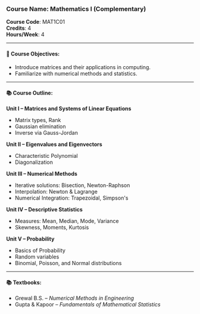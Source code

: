 ### Course Name: Mathematics I (Complementary)  
**Course Code**: MAT1C01  
**Credits**: 4  
**Hours/Week**: 4  

---

#### 📘 Course Objectives:
- Introduce matrices and their applications in computing.
- Familiarize with numerical methods and statistics.

---

#### 📚 Course Outline:

**Unit I – Matrices and Systems of Linear Equations**  
- Matrix types, Rank  
- Gaussian elimination  
- Inverse via Gauss-Jordan  

**Unit II – Eigenvalues and Eigenvectors**  
- Characteristic Polynomial  
- Diagonalization  

**Unit III – Numerical Methods**  
- Iterative solutions: Bisection, Newton-Raphson  
- Interpolation: Newton & Lagrange  
- Numerical Integration: Trapezoidal, Simpson's  

**Unit IV – Descriptive Statistics**  
- Measures: Mean, Median, Mode, Variance  
- Skewness, Moments, Kurtosis  

**Unit V – Probability**  
- Basics of Probability  
- Random variables  
- Binomial, Poisson, and Normal distributions  

---

#### 📚 Textbooks:
- Grewal B.S. – *Numerical Methods in Engineering*  
- Gupta & Kapoor – *Fundamentals of Mathematical Statistics*
